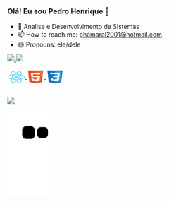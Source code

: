 ### Olá! Eu sou Pedro Henrique 👋

- 🌱 Analise e Desenvolvimento de Sistemas
- 📫 How to reach me: phamaral2001@hotmail.com
- 😄 Pronouns: ele/dele

 <div>
  <a href="https://github.com/PedroHAS">
  <img height="180em" src="https://github-readme-stats.vercel.app/api?username=PedroHAS&show_icons=true&theme=dracula&include_all_commits=true&count_private=true"/>
  <img height="180em" src="https://github-readme-stats.vercel.app/api/top-langs/?username=PedroHAS&layout=compact&langs_count=7&theme=dracula"/>
</div>
  
<div style="display: inline_block"><br>
  <img align="center" alt="Pedro-React" height="30" width="40" src="https://raw.githubusercontent.com/devicons/devicon/master/icons/react/react-original.svg">
  <img align="center" alt="Pedro-HTML" height="30" width="40" src="https://raw.githubusercontent.com/devicons/devicon/master/icons/html5/html5-original.svg">
  <img align="center" alt="Pedro-CSS" height="30" width="40" 
src="https://raw.githubusercontent.com/devicons/devicon/master/icons/css3/css3-original.svg">
</div>
  
   
  ##
 
<div> 
  <a href="https://www.linkedin.com/in/pedro-henrique-do-amaral-santos-495607182/" target="_blank"><img src="https://img.shields.io/badge/-LinkedIn-%230077B5?style=for-the-badge&logo=linkedin&logoColor=white" target="_blank"></a> 
 
 ![Snake animation](https://github.com/rafaballerini/rafaballerini/blob/output/github-contribution-grid-snake.svg)
 
</div>
